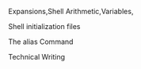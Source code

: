 Expansions,Shell Arithmetic,Variables,

Shell initialization files

The alias Command

Technical Writing
